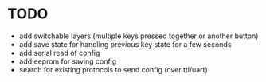 # TODO

* add switchable layers (multiple keys pressed together or another button)
* add save state for handling previous key state for a few seconds
* add serial read of config
* add eeprom for saving config
* search for existing protocols to send config (over ttl/uart)

